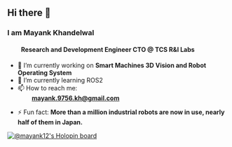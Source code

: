 ## Hi there 👋

### I am Mayank Khandelwal
#### &emsp;&emsp;  Research and Development Engineer CTO @ TCS R&I Labs

<!--
**minku1219/minku1219** is a ✨ _special_ ✨ repository because its `README.md` (this file) appears on your GitHub profile.

Here are some ideas to get you started:

-->
- 🔭 I’m currently working on **Smart Machines 3D Vision and Robot Operating System**
- 🌱 I’m currently learning ROS2
- 📫 How to reach me: <br />
&emsp;&emsp; **mayank.9756.kh@gmail.com** 
<!-- 😄 Pronouns: ... -->
- ⚡ Fun fact: **More than a million industrial robots are now in use, nearly half of them in Japan.**

[![@mayank12's Holopin board](https://holopin.me/mayank12)](https://holopin.io/@mayank12)

